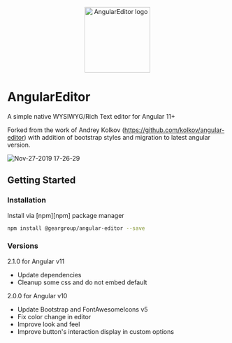 <p align="center">
  <img width="150px" src="https://raw.githubusercontent.com/kolkov/angular-editor/master/docs/angular-editor-logo.png?raw=true" alt="AngularEditor logo"/>
</p>

# AngularEditor

A simple native WYSIWYG/Rich Text editor for Angular 11+

Forked from the work of Andrey Kolkov (https://github.com/kolkov/angular-editor) with addition of bootstrap styles and migration to latest angular version.

![Nov-27-2019 17-26-29](https://user-images.githubusercontent.com/216412/69763434-259cd800-113b-11ea-918f-0565ebce0e48.gif)

## Getting Started

### Installation

Install via [npm][npm] package manager 

```bash
npm install @geargroup/angular-editor --save
```
### Versions

2.1.0 for Angular v11
* Update dependencies
* Cleanup some css and do not embed default

2.0.0 for Angular v10
* Update Bootstrap and FontAwesomeIcons v5
* Fix color change in editor
* Improve look and feel
* Improve button's interaction display in custom options

